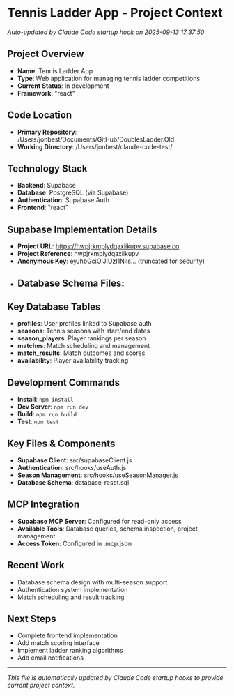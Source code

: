 # Tennis Ladder App - Project Context
*Auto-updated by Claude Code startup hook on 2025-09-13 17:37:50*

## Project Overview
- **Name**: Tennis Ladder App
- **Type**: Web application for managing tennis ladder competitions
- **Current Status**: In development
- **Framework**: "react"

## Code Location
- **Primary Repository**: /Users/jonbest/Documents/GitHub/DoublesLadder.Old
- **Working Directory**: /Users/jonbest/claude-code-test/

## Technology Stack
- **Backend**: Supabase
- **Database**: PostgreSQL (via Supabase)
- **Authentication**: Supabase Auth
- **Frontend**: "react"

## Supabase Implementation Details
- **Project URL**: https://hwpjrkmplydqaxiikupv.supabase.co
- **Project Reference**: hwpjrkmplydqaxiikupv
- **Anonymous Key**: eyJhbGciOiJIUzI1NiIs... (truncated for security)
- **Database Schema Files**: 
  - 

## Key Database Tables
- **profiles**: User profiles linked to Supabase auth
- **seasons**: Tennis seasons with start/end dates  
- **season_players**: Player rankings per season
- **matches**: Match scheduling and management
- **match_results**: Match outcomes and scores
- **availability**: Player availability tracking

## Development Commands
- **Install**: `npm install`
- **Dev Server**: `npm run dev`
- **Build**: `npm run build`
- **Test**: `npm test`

## Key Files & Components
- **Supabase Client**: src/supabaseClient.js
- **Authentication**: src/hooks/useAuth.js
- **Season Management**: src/hooks/useSeasonManager.js
- **Database Schema**: database-reset.sql

## MCP Integration
- **Supabase MCP Server**: Configured for read-only access
- **Available Tools**: Database queries, schema inspection, project management
- **Access Token**: Configured in .mcp.json

## Recent Work
- Database schema design with multi-season support
- Authentication system implementation
- Match scheduling and result tracking

## Next Steps
- Complete frontend implementation
- Add match scoring interface
- Implement ladder ranking algorithms
- Add email notifications

---
*This file is automatically updated by Claude Code startup hooks to provide current project context.*
